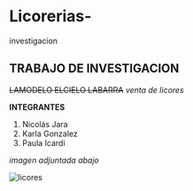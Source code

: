# Licorerias-
investigacion 

## TRABAJO DE INVESTIGACION
~~LAMODELO ELCIELO LABARRA~~
*venta de licores*

**INTEGRANTES**
<ol>
<li>Nicolás Jara</li>
<li>Karla Gonzalez</li>
<li>Paula Icardi</li>
</ol>

*imagen adjuntada abajo*


![licores](https://encrypted-tbn0.gstatic.com/images?q=tbn:ANd9GcSxK1Ht_Rp1fJv6A9ua2KRjRnXTBxwcJP5XDrR5gcToHxHqBkmc&usqp=CAU)
